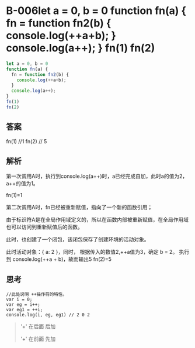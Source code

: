 # B-006let a = 0, b = 0 function fn(a) {   fn = function fn2(b) {     console.log(++a+b);   }   console.log(a++); } fn(1)   fn(2) 

```js
let a = 0, b = 0
function fn(a) {
  fn = function fn2(b) {
    console.log(++a+b);
  }
  console.log(a++);
}
fn(1)  
fn(2) 
```









## 答案

fn(1)  //1 
fn(2) // 5



## 解析

第一次调用A时，执行到console.log(a++)时，a已经完成自加，此时a的值为2，a++的值为1。

fn(1)=1

第二次调用A时，fn已经被重新赋值，指向了一个新的函数引用；

由于标识符A是在全局作用域定义的，所以在函数内部被重新赋值，在全局作用域也可以访问到重新赋值后的函数。

此时，也创建了一个闭包，该闭包保存了创建环境的活动对象。

此时活动对象：{ a: 2 }，同时， 根据传入的数值2,++a值为3，确定 b = 2。
执行到 console.log(++a + b)，故而输出5
fn(2)=5



## 思考

```
//此处说明 ++操作符的特性。
var i = 0;
var eg = i++;
var eg1 = ++i;
console.log(i, eg, eg1) // 2 0 2
```
> '+' 在后面 后加
> 
> '+' 在前面 先加